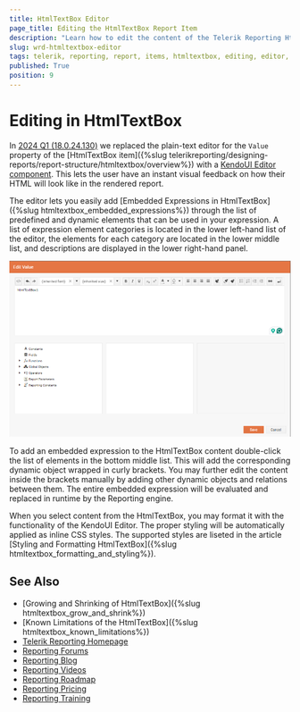 ```yaml
---
title: HtmlTextBox Editor
page_title: Editing the HtmlTextBox Report Item
description: "Learn how to edit the content of the Telerik Reporting HtmlTextBox report item in the Web Report Designer."
slug: wrd-htmltextbox-editor
tags: telerik, reporting, report, items, htmltextbox, editing, editor, web report designer
published: True
position: 9
---
```


# Editing in HtmlTextBox

In [2024 Q1 (18.0.24.130)](https://www.telerik.com/support/whats-new/reporting/release-history/progress-telerik-reporting-2024-q1-18-0-24-130) we replaced the plain-text editor for the `Value` property of the [HtmlTextBox item]({%slug telerikreporting/designing-reports/report-structure/htmltextbox/overview%}) with a [KendoUI Editor component](https://docs.telerik.com/kendo-ui/controls/editor/get-started). This lets the user have an instant visual feedback on how their HTML will look like in the rendered report.

The editor lets you easily add [Embedded Expressions in HtmlTextBox]({%slug htmltextbox_embedded_expressions%}) through the list of predefined and dynamic elements that can be used in your expression. A list of expression element categories is located in the lower left-hand list of the editor, the elements for each category are located in the lower middle list, and descriptions are displayed in the lower right-hand panel.

![Look at the HtmlTextBox editor of the Web Report Designer.](images/wrd-htmltextbox-editor-screenshot.png)

To add an embedded expression to the HtmlTextBox content double-click the list of elements in the bottom middle list. This will add the corresponding dynamic object wrapped in curly brackets. You may further edit the content inside the brackets manually by adding other dynamic objects and relations between them. The entire embedded expression will be evaluated and replaced in runtime by the Reporting engine.

When you select content from the HtmlTextBox, you may format it with the functionality of the KendoUI Editor. The proper styling will be automatically applied as inline CSS styles. The supported styles are liseted in the article [Styling and Formatting HtmlTextBox]({%slug htmltextbox_formatting_and_styling%}).

## See Also

* [Growing and Shrinking of HtmlTextBox]({%slug htmltextbox_grow_and_shrink%})
* [Known Limitations of the HtmlTextBox]({%slug htmltextbox_known_limitations%})
* [Telerik Reporting Homepage](https://www.telerik.com/products/reporting)
* [Reporting Forums](https://www.telerik.com/forums/reporting)
* [Reporting Blog](https://www.telerik.com/blogs/tag/reporting)
* [Reporting Videos](https://www.telerik.com/videos/reporting)
* [Reporting Roadmap](https://www.telerik.com/support/whats-new/reporting/roadmap)
* [Reporting Pricing](https://www.telerik.com/purchase/individual/reporting)
* [Reporting Training](https://learn.telerik.com/learn/course/external/view/elearning/19/reporting-report-server-training)

